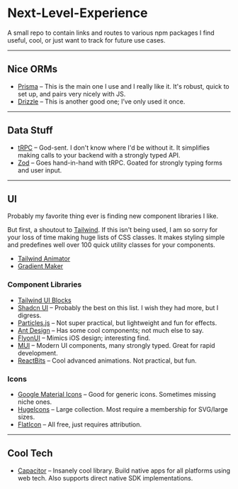 # Next-Level-Experience

A small repo to contain links and routes to various npm packages I find useful, cool, or just want to track for future use cases.

---

## Nice ORMs

- [Prisma](https://www.prisma.io/) – This is the main one I use and I really like it. It's robust, quick to set up, and pairs very nicely with JS.
- [Drizzle](https://orm.drizzle.team/) – This is another good one; I’ve only used it once.

---

## Data Stuff

- [tRPC](https://trpc.io/) – God-sent. I don't know where I'd be without it. It simplifies making calls to your backend with a strongly typed API.
- [Zod](https://zod.dev/) – Goes hand-in-hand with tRPC. Goated for strongly typing forms and user input.

---

## UI

Probably my favorite thing ever is finding new component libraries I like.

But first, a shoutout to [Tailwind](https://tailwindcss.com/). If this isn't being used, I am so sorry for your loss of time making huge lists of CSS classes. It makes styling simple and predefines well over 100 quick utility classes for your components.

- [Tailwind Animator](https://www.tailwindcss-animated.com/configurator.html)
- [Gradient Maker](https://www.creative-tim.com/twcomponents/gradient-generator)

### Component Libraries

- [Tailwind UI Blocks](https://tailwindcss.com/plus/ui-blocks?ref=sidebar)
- [Shadcn UI](https://ui.shadcn.com/docs/components/input) – Probably the best on this list. I wish they had more, but I digress.
- [Particles.js](https://particles.js.org/) – Not super practical, but lightweight and fun for effects.
- [Ant Design](https://ant.design/) – Has some cool components; not much else to say.
- [FlyonUI](https://flyonui.com/docs/component/?theme=light) – Mimics iOS design; interesting find.
- [MUI](https://mui.com/) – Modern UI components, many strongly typed. Great for rapid development.
- [ReactBits](https://www.reactbits.dev/text-animations/split-text) – Cool advanced animations. Not practical, but fun.

### Icons

- [Google Material Icons](https://fonts.google.com/icons) – Good for generic icons. Sometimes missing niche ones.
- [HugeIcons](https://hugeicons.com/) – Large collection. Most require a membership for SVG/large sizes.
- [FlatIcon](https://www.flaticon.com/) – All free, just requires attribution.

---

## Cool Tech

- [Capacitor](https://capacitorjs.com/docs/getting-started/ui) – Insanely cool library. Build native apps for all platforms using web tech. Also supports direct native SDK implementations.
